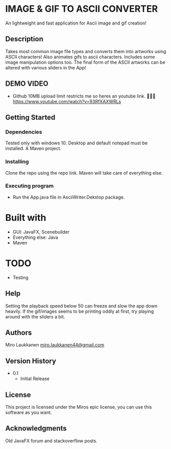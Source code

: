 

# IMAGE & GIF TO ASCII CONVERTER

An lightweight and fast application for Ascii image and gif creation!


## Description
Takes most common image file types and converts them into artworks using ASCII characters!
Also animates gifs to ascii characters. Includes some image manipulation options too.
The final form of the ASCII artworks can be altered with various sliders in the App!


## DEMO VIDEO
- Github 10MB upload limit restricts me so heres an youtube link. 😤😪😁
https://www.youtube.com/watch?v=93RfXAXWRLs


## Getting Started

### Dependencies

Tested only with windows 10. Desktop and default notepad must be installed. 
A Maven project.

### Installing
Clone the repo using the repo link. Maven will take care of everything else.

### Executing program

* Run the App.java file in AsciiWriter.Dekstop package.

# Built with
- GUI: JavaFX, Scenebuilder
- Everything else: Java
- Maven

# TODO
- Testing

## Help

Setting the playback speed below 50 can freeze and slow the app down heavily.
If the gif/images seems to be printing oddly at first, try playing around with the sliders a bit.

## Authors


Miro Laukkanen
miro.laukkanen44@gmail.com

## Version History

* 0.1
    * Initial Release

## License

This project is licensed under the Miros epic license, you can use this software as you want.

## Acknowledgments

Old JavaFX forum and stackoverflow posts.
